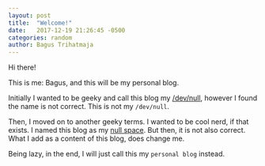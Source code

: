```yaml
---
layout: post
title:  "Welcome!"
date:   2017-12-19 21:26:45 -0500
categories: random
author: Bagus Trihatmaja
---
```


Hi there!

This is me: Bagus, and this will be my personal blog. 

Initially I wanted to be geeky and call this blog my [/dev/null](https://askubuntu.com/q/12098), however I found the name is not correct. This is not my `/dev/null`. 

Then, I moved on to another geeky terms. I wanted to be cool nerd, if that exists. I named this blog as my [null space](https://math.stackexchange.com/q/21131/475524). But then, it is not also correct. What I add as a content of this blog, does change me.

Being lazy, in the end, I will just call this my `personal blog` instead.


